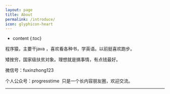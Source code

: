 ```yaml
---
layout: page
title: About
permalink: /introduce/
icon: glyphicon-heart
---
```



* content
{:toc}


程序猿，主要干java ，喜欢看各种书，学英语。以前挺喜欢跑步。

矮挫穷，国家级扶贫对象。理想就是搞事情，有点钱最好。

微信号：fuxinzhong123

个人公众号：progresstime  只是一个长内容朋友圈，欢迎交流。

---


